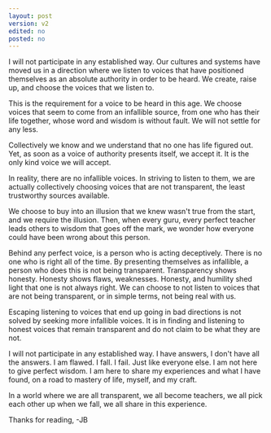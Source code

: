 ```yaml
---
layout: post
version: v2
edited: no
posted: no
---
```


I will not participate in any established way.
Our cultures and systems have moved us in a direction where we listen to voices
that have positioned themselves as an absolute authority in order to be heard.
We create, raise up, and choose the voices that we listen to.

This is the requirement for a voice to be heard in this age. We choose voices that seem to come from an infallible source, from one who has their life together, whose word and wisdom is without fault. We will not settle for any less.

Collectively we know and we understand that no one has life figured out. Yet, as soon as a voice of authority presents itself, we accept it. It is the only kind voice we will accept.

In reality, there are no infallible voices. In striving to listen to them, we are actually collectively choosing voices that are not transparent, the least trustworthy
sources available.

We choose to buy into an illusion that we knew wasn't true from the start, and we require the illusion. Then, when every guru, every perfect teacher leads others to wisdom that goes off the mark, we wonder how everyone could have been wrong about this person.

Behind any perfect voice, is a person who is acting deceptively. There is no one who is right all of the time. By presenting themselves as infallible, a person who does this is not being transparent. Transparency shows honesty. Honesty shows flaws,
weaknesses. Honesty, and humility shed light that one is not always right.
We can choose to not listen to voices that are not being transparent, or in simple
terms, not being real with us.

Escaping listening to voices that end up going in bad directions is not solved by seeking more infallible voices. It is in finding and listening to honest voices that remain transparent and do not claim to be what they are not.

I will not participate in any established way. I have answers, I don't have all the answers. I am flawed. I fall. I fail. Just like everyone else. I am not here to give perfect wisdom. I am here to share my experiences and what I have found, on a road to mastery of life, myself, and my craft.

In a world where we are all transparent, we all become teachers, we all pick each other up when we fall, we all share in this experience.

Thanks for reading,
-JB 
